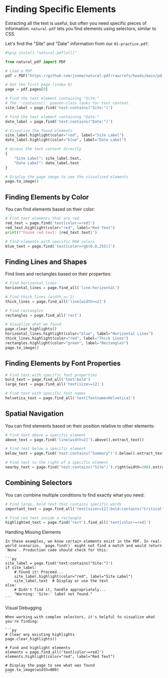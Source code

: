 # Finding Specific Elements

Extracting all the text is useful, but often you need specific pieces of information. `natural-pdf` lets you find elements using selectors, similar to CSS.

Let's find the "Site" and "Date" information from our `01-practice.pdf`:

```python
#%pip install "natural-pdf[all]"
```


```python
from natural_pdf import PDF

# Load a PDF
pdf = PDF("https://github.com/jsoma/natural-pdf/raw/refs/heads/main/pdfs/01-practice.pdf")

# Get the first page (index 0)
page = pdf.pages[0]

# Find the text element containing "Site:"
# The ':contains()' pseudo-class looks for text content.
site_label = page.find('text:contains("Site:")')

# Find the text element containing "Date:"
date_label = page.find('text:contains("Date:")')

# Visualize the found elements
site_label.highlight(color="red", label="Site Label")
date_label.highlight(color="blue", label="Date Label")

# Access the text content directly
{
    "Site Label": site_label.text,
    "Date Label": date_label.text
}

# Display the page image to see the visualized elements
page.to_image()
```

## Finding Elements by Color

You can find elements based on their color:

```python
# Find text elements that are red
red_text = page.find('text[color~=red]')
red_text.highlight(color="red", label="Red Text")
print(f"Found red text: {red_text.text}")

# Find elements with specific RGB colors
blue_text = page.find('text[color=rgb(0,0,255)]')
```

## Finding Lines and Shapes

Find lines and rectangles based on their properties:

```python
# Find horizontal lines
horizontal_lines = page.find_all('line:horizontal')

# Find thick lines (width >= 2)
thick_lines = page.find_all('line[width>=2]')

# Find rectangles
rectangles = page.find_all('rect')

# Visualize what we found
page.clear_highlights()
horizontal_lines.highlight(color="blue", label="Horizontal Lines")
thick_lines.highlight(color="red", label="Thick Lines")
rectangles.highlight(color="green", label="Rectangles")
page.to_image()
```

## Finding Elements by Font Properties

```python
# Find text with specific font properties
bold_text = page.find_all('text:bold')
large_text = page.find_all('text[size>=12]')

# Find text with specific font names
helvetica_text = page.find_all('text[fontname=Helvetica]')
```

## Spatial Navigation

You can find elements based on their position relative to other elements:

```python
# Find text above a specific element
above_text = page.find('line[width=2]').above().extract_text()

# Find text below a specific element
below_text = page.find('text:contains("Summary")').below().extract_text()

# Find text to the right of a specific element
nearby_text = page.find('text:contains("Site")').right(width=200).extract_text()
```

## Combining Selectors

You can combine multiple conditions to find exactly what you need:

```python
# Find large, bold text that contains specific words
important_text = page.find_all('text[size>=12]:bold:contains("Critical")')

# Find red text inside a rectangle
highlighted_text = page.find('rect').find_all('text[color~=red]')
```

<div class="admonition note">
<p class="admonition-title">Handling Missing Elements</p>

    In these examples, we know certain elements exist in the PDF. In real-world scenarios, `page.find()` might not find a match and would return `None`. Production code should check for this:

    ```py
    site_label = page.find('text:contains("Site:")')
    if site_label:
        # Found it! Proceed...
        site_label.highlight(color="red", label="Site Label")
        site_label.text  # Display or use the text
    else:
        # Didn't find it, handle appropriately...
        "Warning: 'Site:' label not found."
    ```
</div>

<div class="admonition tip">
<p class="admonition-title">Visual Debugging</p>

    When working with complex selectors, it's helpful to visualize what you're finding:

    ```py
    # Clear any existing highlights
    page.clear_highlights()

    # Find and highlight elements
    elements = page.find_all('text[color~=red]')
    elements.highlight(color="red", label="Red Text")

    # Display the page to see what was found
    page.to_image(width=800)
    ```
</div> 